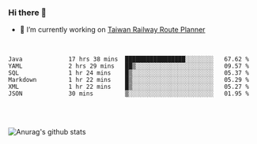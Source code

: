 ### Hi there 👋

- 🔭 I’m currently working on [Taiwan Railway Route Planner](https://github.com/Taiwan-Railway-Route-Planner)

<br/>

<!--START_SECTION:waka-->

```text
Java             17 hrs 38 mins  █████████████████░░░░░░░░   67.62 %
YAML             2 hrs 29 mins   ██▒░░░░░░░░░░░░░░░░░░░░░░   09.57 %
SQL              1 hr 24 mins    █▒░░░░░░░░░░░░░░░░░░░░░░░   05.37 %
Markdown         1 hr 22 mins    █▒░░░░░░░░░░░░░░░░░░░░░░░   05.29 %
XML              1 hr 22 mins    █▒░░░░░░░░░░░░░░░░░░░░░░░   05.27 %
JSON             30 mins         ▒░░░░░░░░░░░░░░░░░░░░░░░░   01.95 %
```

<!--END_SECTION:waka-->

<br/>
<br/>

![Anurag's github stats](https://github-readme-stats.vercel.app/api?username=DepickereSven&show_icons=true&theme=tokyonight)



<!--
**DepickereSven/DepickereSven** is a ✨ _special_ ✨ repository because its `README.md` (this file) appears on your GitHub profile.

Here are some ideas to get you started:

- 🔭 I’m currently working on ...
- 🌱 I’m currently learning ...
- 👯 I’m looking to collaborate on ...
- 🤔 I’m looking for help with ...
- 💬 Ask me about ...
- 📫 How to reach me: ...
- 😄 Pronouns: ...
- ⚡ Fun fact: ...
-->
